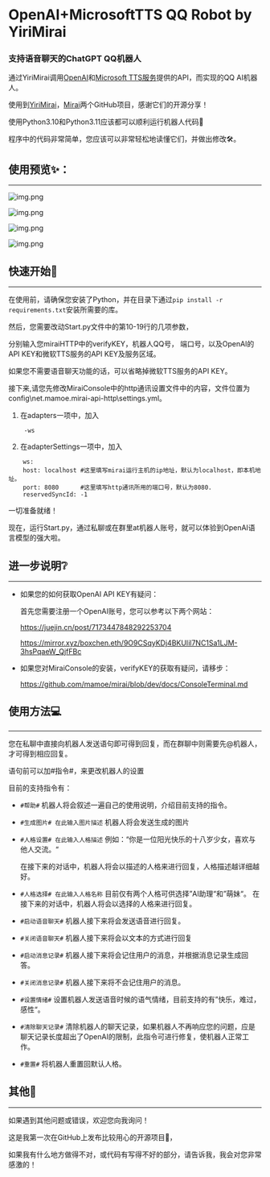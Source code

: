 # OpenAI+MicrosoftTTS QQ Robot by YiriMirai

### 支持语音聊天的ChatGPT QQ机器人


通过YiriMirai调用[OpenAI](https://openai.com/)和[Microsoft TTS服务](https://azure.microsoft.com/products/cognitive-services/text-to-speech/#overview)提供的API，而实现的QQ AI机器人。

使用到[YiriMirai](https://github.com/YiriMiraiProject/YiriMirai)，[Mirai](https://github.com/mamoe/mirai)两个GitHub项目，感谢它们的开源分享！

使用Python3.10和Python3.11应该都可以顺利运行机器人代码🥰

程序中的代码非常简单，您应该可以非常轻松地读懂它们，并做出修改🛠️。

## 使用预览✨：

---

![img.png](docs/img/005.png)

![img.png](docs/img/002.png)

![img.png](docs/img/004.png)

![img.png](docs/img/003.png)



## 快速开始🔧

---

在使用前，请确保您安装了Python，并在目录下通过`pip install -r requirements.txt`安装所需要的库。

然后，您需要改动Start.py文件中的第10-19行的几项参数，

分别输入您miraiHTTP中的verifyKEY，机器人QQ号， 端口号，以及OpenAI的API KEY和微软TTS服务的API KEY及服务区域。

如果您不需要语音聊天功能的话，可以省略掉微软TTS服务的API KEY。


接下来,请您先修改MiraiConsole中的http通讯设置文件中的内容，文件位置为config\net.mamoe.mirai-api-http\settings.yml。

1. 在adapters一项中，加入

   ` -ws`

2. 在adapterSettings一项中，加入
```
    ws:
    host: localhost #这里填写mirai运行主机的ip地址，默认为localhost，即本机地址。
    port: 8080      #这里填写http通讯所用的端口号，默认为8080.
    reservedSyncId: -1
```

一切准备就绪！

现在，运行Start.py，通过私聊或在群里at机器人账号，就可以体验到OpenAI语言模型的强大啦。


## 进一步说明❔

---

- 如果您的如何获取OpenAI API KEY有疑问：

  首先您需要注册一个OpenAI账号，您可以参考以下两个网站：

  https://juejin.cn/post/7173447848292253704

  https://mirror.xyz/boxchen.eth/9O9CSqyKDj4BKUIil7NC1Sa1LJM-3hsPqaeW_QjfFBc
  

- 如果您对MiraiConsole的安装，verifyKEY的获取有疑问，请移步：

  https://github.com/mamoe/mirai/blob/dev/docs/ConsoleTerminal.md
 

## 使用方法💻

---

您在私聊中直接向机器人发送语句即可得到回复，而在群聊中则需要先@机器人，才可得到相应回复。

语句前可以加#指令#，来更改机器人的设置

目前的支持指令有：


  - `#帮助#`
     机器人将会叙述一遍自己的使用说明，介绍目前支持的指令。


  - `#生成图片# 在此输入图片描述`
      机器人将会发送生成的图片
      
   
  - `#人格设置# 在此输入人格描述` 例如：“你是一位阳光快乐的十八岁少女，喜欢与他人交流。“

      在接下来的对话中，机器人将会以描述的人格来进行回复，人格描述越详细越好。

    
  - `#人格选择# 在此输入人格名称` 目前仅有两个人格可供选择”AI助理“和”萌妹“。
      在接下来的对话中，机器人将会以选择的人格来进行回复。
      

  - `#启动语音聊天#`
      机器人接下来将会发送语音进行回复。


  - `#关闭语音聊天#`
      机器人接下来将会以文本的方式进行回复


  - `#启动消息记录#`
      机器人接下来将会记住用户的消息，并根据消息记录生成回答。


  - `#关闭消息记录#`
      机器人接下来将不会记住用户的消息。


  - `#设置情绪#`
      设置机器人发送语音时候的语气情绪，目前支持的有”快乐，难过，感性“。


  - `#清除聊天记录#`
      清除机器人的聊天记录，如果机器人不再响应您的问题，应是聊天记录长度超出了OpenAI的限制，此指令可进行修复，使机器人正常工作。

      
  - `#重置#`
      将机器人重置回默认人格。



## 其他💓

---

如果遇到其他问题或错误，欢迎您向我询问！

这是我第一次在GitHub上发布比较用心的开源项目🥰，

如果我有什么地方做得不对，或代码有写得不好的部分，请告诉我，我会对您非常感激的！

